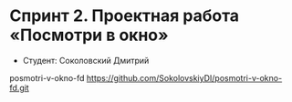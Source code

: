 # Спринт 2. Проектная работа «Посмотри в окно»
* Студент: Соколовский Дмитрий

posmotri-v-okno-fd
https://github.com/SokolovskiyDI/posmotri-v-okno-fd.git

